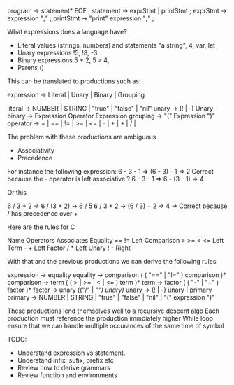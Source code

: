 program        → statement* EOF ;
statement      → exprStmt | printStmt ;
exprStmt       → expression ";" ;
printStmt      → "print" expression ";" ;

What expressions does a language have?

- Literal values (strings, numbers) and statements
"a string", 4, var, let
- Unary expressions
!5, !8, -3
- Binary expressions
5 + 2, 5 > 4,
- Parens
()

This can be translated to productions such as:

expression -> Literal | Unary | Binary | Grouping

literal  -> NUMBER | STRING | "true" | "false" | "nil"
unary    -> (! | -) Unary
binary   -> Expression Operator Expression
grouping -> "(" Expression ")"
operator -> = | == | != | >= | <= | - | + | * | / | 

The problem with these productions are ambiguous 
- Associativity
- Precedence

For instance the following expression:
6 - 3 - 1 => (6 - 3) - 1  => 2  Correct because the - operator is left associative ?
6 - 3 - 1 => 6 - (3 - 1)  => 4

Or this

6 / 3 + 2 -> 6 / (3 + 2) -> 6 / 5
6 / 3 + 2 -> (6 / 3) + 2 -> 4 -> Correct because / has precedence over + 

Here are the rules for C

Name	       Operators	  Associates
Equality	     == !=	      Left
Comparison	  > >= < <=	    Left
Term	          - +	        Left
Factor	       / *	        Left
Unary	         ! -	        Right


With that and the previous productions we can derive the following rules

expression -> equality
equality   -> comparison ( ( "==" | "!=" ) comparison )*
comparison -> term ( ( > | >= | < | <= ) term )*
term       -> factor ( ( "-" | "+" ) factor )*
factor     -> unary (("/" | "*") unary)*
unary      -> (! | -) unary | primary
primary    -> NUMBER | STRING | "true" | "false" | "nil" | "(" expression ")"

These productions lend themselves well to a recursive descent algo
Each production must reference the production immdiately higher
While loop ensure that we can handle multiple occurances of the same time of symbol

TODO:
- Understand expression vs statement.
- Understand infix, sufix, prefix etc
- Review how to derive grammars
- Review function and environments